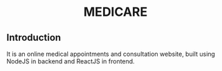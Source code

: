 <h1 align="center">MEDICARE</h1>

## Introduction
It is an online medical appointments and consultation website, built using NodeJS in backend and ReactJS in frontend. 
